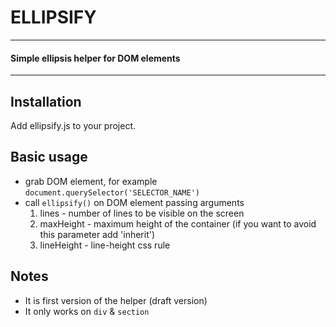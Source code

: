 # ELLIPSIFY
----------------

#### Simple ellipsis helper for DOM elements
----------------

## Installation
Add ellipsify.js to your project.

## Basic usage
* grab DOM element, for example <code>document.querySelector('SELECTOR_NAME')</code>
* call <code>ellipsify()</code> on DOM element passing arguments
    1. lines - number of lines to be visible on the screen
    2. maxHeight - maximum height of the container (if you want to avoid this parameter add 'inherit')
    3. lineHeight - line-height css rule

## Notes
* It is first version of the helper (draft version)
* It only works on <code>div</code> & <code>section</code>